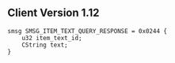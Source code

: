## Client Version 1.12

```rust,ignore
smsg SMSG_ITEM_TEXT_QUERY_RESPONSE = 0x0244 {
    u32 item_text_id;    
    CString text;    
}

```
